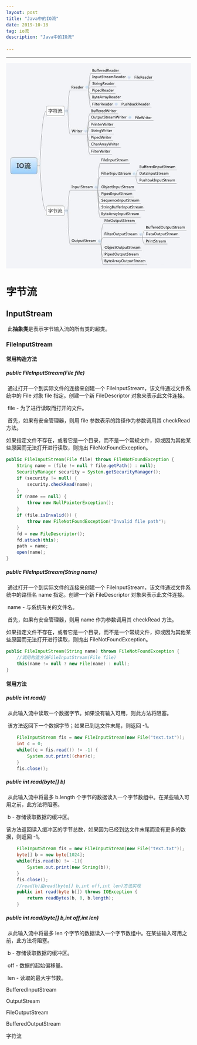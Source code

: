 ```yaml
---
layout: post
title: "Java中的IO流"
date: 2019-10-18
tag: io流
description: "Java中的IO流"

---
```


------

<div align="center">
	<img src="/images/posts/IO流//io流继承关系.jpg" />  
</div> 

# 字节流

## InputStream

​		此**抽象类**是表示字节输入流的所有类的超类。

### FileInputStream

#### 常用构造方法

##### public FileInputStream(File file)

​		通过打开一个到实际文件的连接来创建一个 FileInputStream，该文件通过文件系统中的 File 对象 file 指定。创建一个新 FileDescriptor 对象来表示此文件连接。

​		file - 为了进行读取而打开的文件。

​		首先，如果有安全管理器，则用 file 参数表示的路径作为参数调用其 checkRead 方法。

​		如果指定文件不存在，或者它是一个目录，而不是一个常规文件，抑或因为其他某些原因而无法打开进行读取，则抛出 FileNotFoundException。

```java
public FileInputStream(File file) throws FileNotFoundException {
    String name = (file != null ? file.getPath() : null);
    SecurityManager security = System.getSecurityManager();
    if (security != null) {
        security.checkRead(name);
    }
    if (name == null) {
        throw new NullPointerException();
    }
    if (file.isInvalid()) {
        throw new FileNotFoundException("Invalid file path");
    }
    fd = new FileDescriptor();
    fd.attach(this);
    path = name;
    open(name);
}
```


##### public FileInputStream(String name)

​		通过打开一个到实际文件的连接来创建一个 FileInputStream，该文件通过文件系统中的路径名 name 指定。创建一个新 FileDescriptor 对象来表示此文件连接。

​		name - 与系统有关的文件名。

​		首先，如果有安全管理器，则用 name 作为参数调用其 checkRead 方法。

​		如果指定文件不存在，或者它是一个目录，而不是一个常规文件，抑或因为其他某些原因而无法打开进行读取，则抛出 FileNotFoundException。

```java
public FileInputStream(String name) throws FileNotFoundException {
    //调用构造方法FileInputStream(File file)
    this(name != null ? new File(name) : null);
}
```


#### 常用方法

##### public int read()

​		从此输入流中读取一个数据字节。如果没有输入可用，则此方法将阻塞。

​		该方法返回下一个数据字节；如果已到达文件末尾，则返回 -1。

```java
	FileInputStream fis = new FileInputStream(new File("text.txt"));
	int c = 0;
	while((c = fis.read()) != -1) {
		System.out.print((char)c);
	}
	fis.close();
```


##### public int read(byte[] b)

​		从此输入流中将最多 b.length 个字节的数据读入一个字节数组中。在某些输入可用之前，此方法将阻塞。

​		b - 存储读取数据的缓冲区。

​		该方法返回读入缓冲区的字节总数，如果因为已经到达文件末尾而没有更多的数据，则返回 -1。

```java
	FileInputStream fis = new FileInputStream(new File("text.txt"));
	byte[] b = new byte[1024];
	while(fis.read(b) != -1){
		System.out.print(new String(b));
	}
	fis.close();
	//read(b)由read(byte[] b,int off,int len)方法实现
	public int read(byte b[]) throws IOException {
        return readBytes(b, 0, b.length);
    }
```


##### public int read(byte[] b,int off,int len)

​		从此输入流中将最多 len 个字节的数据读入一个字节数组中。在某些输入可用之前，此方法将阻塞。

​		b - 存储读取数据的缓冲区。

​		off - 数据的起始偏移量。

​		len - 读取的最大字节数。





BufferedInputStream





OutputStream



FileOutputStream



BufferedOutputStream



字符流



